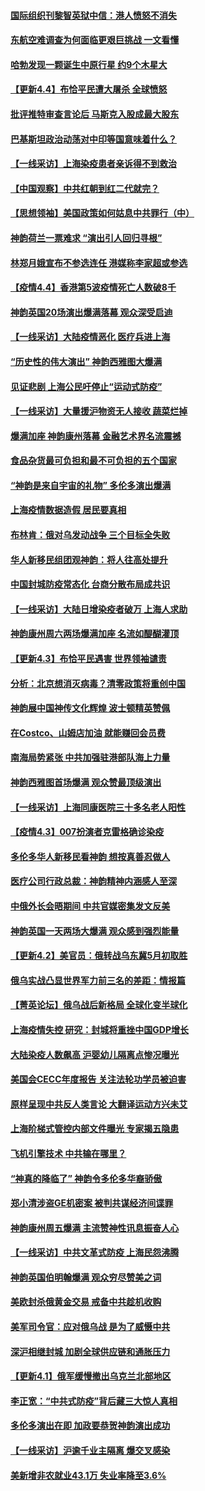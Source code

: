 #### [国际组织刊黎智英狱中信：港人愤怒不消失](../pages/nf4514/n13696138.md) 
#### [东航空难调查为何面临更艰巨挑战 一文看懂](../pages/nf4514/n13695603.md) 
#### [哈勃发现一颗诞生中原行星 约9个木星大](../pages/nf4514/n13695715.md) 
#### [【更新4.4】布恰平民遭大屠杀 全球愤怒](../pages/nf4514/n13694959.md) 
#### [批评推特审查言论后 马斯克入股成最大股东](../pages/nf4514/n13695562.md) 
#### [巴基斯坦政治动荡对中印等国意味着什么？](../pages/nf4514/n13695506.md) 
#### [【一线采访】上海染疫患者亲诉得不到救治](../pages/nf4514/n13694988.md) 
#### [【中国观察】中共红朝到红二代就完？](../pages/nf4514/n13694915.md) 
#### [【思想领袖】美国政策如何姑息中共罪行（中）](../pages/nf4514/n13681359.md) 
#### [神韵荷兰一票难求 “演出引人回归寻根”](../pages/nf4514/n13694687.md) 
#### [林郑月娥宣布不参选连任 港媒称李家超或参选](../pages/nf4514/n13695057.md) 
#### [【疫情4.4】香港第5波疫情死亡人数破8千](../pages/nf4514/n13694450.md) 
#### [神韵英国20场演出爆满落幕 观众深受启迪](../pages/nf4514/n13694319.md) 
#### [【一线采访】大陆疫情恶化 医疗兵进上海](../pages/nf4514/n13694026.md) 
#### [“历史性的伟大演出” 神韵西雅图大爆满](../pages/nf4514/n13694046.md) 
#### [见证悲剧 上海公民吁停止“运动式防疫”](../pages/nf4514/n13694078.md) 
#### [【一线采访】大量援沪物资无人接收 蔬菜烂掉](../pages/nf4514/n13693298.md) 
#### [爆满加座 神韵康州落幕 金融艺术界名流震撼](../pages/nf4514/n13693813.md) 
#### [食品杂货最可负担和最不可负担的五个国家](../pages/nf4514/n13677079.md) 
#### [“神韵是来自宇宙的礼物” 多伦多演出爆满](../pages/nf4514/n13693782.md) 
#### [上海疫情数据造假 居民要真相](../pages/nf4514/n13693096.md) 
#### [布林肯：俄对乌发动战争 三个目标全失败](../pages/nf4514/n13693164.md) 
#### [华人新移民组团观神韵：将人往高处提升](../pages/nf4514/n13693455.md) 
#### [中国封城防疫常态化 台商分散布局成共识](../pages/nf4514/n13692735.md) 
#### [【一线采访】大陆日增染疫者破万 上海人求助](../pages/nf4514/n13692063.md) 
#### [神韵康州周六两场爆满加座 名流如醍醐灌顶](../pages/nf4514/n13692269.md) 
#### [【更新4.3】布恰平民遇害 世界领袖谴责](../pages/nf4514/n13691448.md) 
#### [分析：北京想消灭病毒？清零政策将重创中国](../pages/nf4514/n13691378.md) 
#### [神韵展中国神传文化辉煌 波士顿精英赞佩](../pages/nf4514/n13692637.md) 
#### [在Costco、山姆店加油 就能赚回会员费](../pages/nf4514/n13684512.md) 
#### [南海局势紧张 中共加强驻港部队海上力量](../pages/nf4514/n13692721.md) 
#### [神韵西雅图首场爆满 观众赞最顶级演出](../pages/nf4514/n13692707.md) 
#### [【一线采访】上海同康医院三十多名老人阳性](../pages/nf4514/n13692575.md) 
#### [【疫情4.3】007扮演者克雷格确诊染疫](../pages/nf4514/n13692219.md) 
#### [多伦多华人新移民看神韵 想按真善忍做人](../pages/nf4514/n13692148.md) 
#### [医疗公司行政总裁：神韵精神内涵感人至深](../pages/nf4514/n13692304.md) 
#### [中俄外长会晤期间 中共官媒密集发文反美](../pages/nf4514/n13692080.md) 
#### [神韵英国一天两场大爆满 观众感到强烈能量](../pages/nf4514/n13692071.md) 
#### [【更新4.2】美官员：俄转战乌东冀5月初取胜](../pages/nf4514/n13690935.md) 
#### [俄乌实战凸显世界军力前三名的差距：情报篇](../pages/nf4514/n13691471.md) 
#### [【菁英论坛】俄乌战后新格局 全球化变半球化](../pages/nf4514/n13691014.md) 
#### [上海疫情失控 研究：封城将重挫中国GDP增长](../pages/nf4514/n13691515.md) 
#### [大陆染疫人数飙高 沪婴幼儿隔离点惨况曝光](../pages/nf4514/n13690387.md) 
#### [美国会CECC年度报告 关注法轮功学员被迫害](../pages/nf4514/n13691316.md) 
#### [原样呈现中共反人类言论 大翻译运动方兴未艾](../pages/nf4514/n13691246.md) 
#### [上海阶梯式管控内部文件曝光 专家揭五隐患](../pages/nf4514/n13691030.md) 
#### [飞机引擎技术 中共输在哪里？](../pages/nf4514/n13690281.md) 
#### [“神真的降临了” 神韵令多伦多华裔骄傲](../pages/nf4514/n13690583.md) 
#### [郑小清涉盗GE机密案 被判共谋经济间谍罪](../pages/nf4514/n13690284.md) 
#### [神韵康州周五爆满 主流赞神性讯息振奋人心](../pages/nf4514/n13690613.md) 
#### [【一线采访】中共文革式防疫 上海民怨沸腾](../pages/nf4514/n13690233.md) 
#### [神韵英国伯明翰爆满 观众穷尽赞美之词](../pages/nf4514/n13690493.md) 
#### [美欧封杀俄黄金交易 戒备中共趁机收购](../pages/nf4514/n13690297.md) 
#### [美军司令官：应对俄乌战 是为了威慑中共](../pages/nf4514/n13690165.md) 
#### [深沪相继封城 加剧全球供应链和通胀压力](../pages/nf4514/n13690199.md) 
#### [【更新4.1】俄军缓慢撤出乌克兰北部地区](../pages/nf4514/n13688930.md) 
#### [李正宽：“中共式防疫”背后藏三大惊人真相](../pages/nf4514/n13689710.md) 
#### [多伦多演出在即 加政要恭贺神韵演出成功](../pages/nf4514/n13689572.md) 
#### [【一线采访】沪逾千业主隔离 爆交叉感染](../pages/nf4514/n13688846.md) 
#### [美新增非农就业43.1万 失业率降至3.6%](../pages/nf4514/n13689262.md) 
